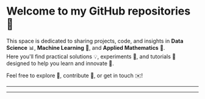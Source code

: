 # **Welcome to my GitHub repositories** 👋

This space is dedicated to sharing projects, code, and insights in **Data Science** 📊, **Machine Learning** 🤖, and **Applied Mathematics** 📐.  
Here you'll find practical solutions 💡, experiments 🔬, and tutorials 📘 designed to help you learn and innovate 🚀.

Feel free to explore 🔎, contribute 🤝, or get in touch ✉️!

---


---
